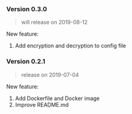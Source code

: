 ### Version 0.3.0
> will release on 2019-08-12

New feature:
1. Add encryption and decryption to config file

### Version 0.2.1
> release on 2019-07-04

New feature:
1. Add Dockerfile and Docker image
2. Improve README.md
